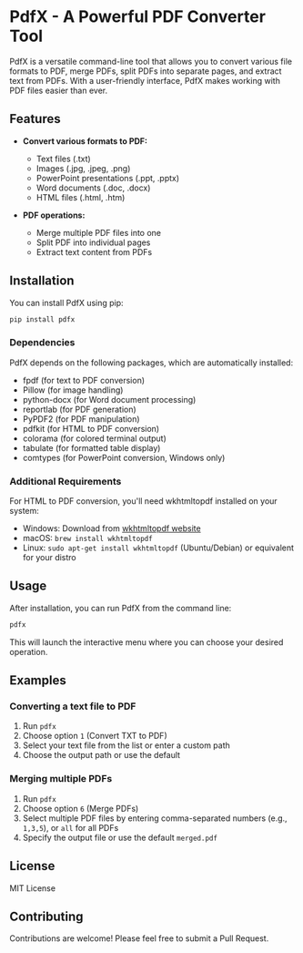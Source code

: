 # PdfX - A Powerful PDF Converter Tool

PdfX is a versatile command-line tool that allows you to convert various file formats to PDF, merge PDFs, split PDFs into separate pages, and extract text from PDFs. With a user-friendly interface, PdfX makes working with PDF files easier than ever.

## Features

- **Convert various formats to PDF:**

  - Text files (.txt)
  - Images (.jpg, .jpeg, .png)
  - PowerPoint presentations (.ppt, .pptx)
  - Word documents (.doc, .docx)
  - HTML files (.html, .htm)

- **PDF operations:**
  - Merge multiple PDF files into one
  - Split PDF into individual pages
  - Extract text content from PDFs

## Installation

You can install PdfX using pip:

```bash
pip install pdfx
```

### Dependencies

PdfX depends on the following packages, which are automatically installed:

- fpdf (for text to PDF conversion)
- Pillow (for image handling)
- python-docx (for Word document processing)
- reportlab (for PDF generation)
- PyPDF2 (for PDF manipulation)
- pdfkit (for HTML to PDF conversion)
- colorama (for colored terminal output)
- tabulate (for formatted table display)
- comtypes (for PowerPoint conversion, Windows only)

### Additional Requirements

For HTML to PDF conversion, you'll need wkhtmltopdf installed on your system:

- Windows: Download from [wkhtmltopdf website](https://wkhtmltopdf.org/downloads.html)
- macOS: `brew install wkhtmltopdf`
- Linux: `sudo apt-get install wkhtmltopdf` (Ubuntu/Debian) or equivalent for your distro

## Usage

After installation, you can run PdfX from the command line:

```bash
pdfx
```

This will launch the interactive menu where you can choose your desired operation.

## Examples

### Converting a text file to PDF

1. Run `pdfx`
2. Choose option `1` (Convert TXT to PDF)
3. Select your text file from the list or enter a custom path
4. Choose the output path or use the default

### Merging multiple PDFs

1. Run `pdfx`
2. Choose option `6` (Merge PDFs)
3. Select multiple PDF files by entering comma-separated numbers (e.g., `1,3,5`), or `all` for all PDFs
4. Specify the output file or use the default `merged.pdf`

## License

MIT License

## Contributing

Contributions are welcome! Please feel free to submit a Pull Request.
